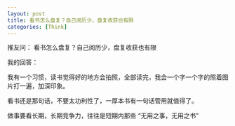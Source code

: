 ```yaml
---
layout: post
title: 看书怎么盘复？自己阅历少，盘复收获也有限
categories: [Think]
---
```


推友问： 看书怎么盘复？自己阅历少，盘复收获也有限

我的回答：

我有一个习惯，读书觉得好的地方会拍照，全部读完，我会一个字一个字的照着图片打一遍，加深印象。

看书还是那句话，不要太功利性了，一厚本书有一句话管用就值得了。

做事要看长期，长期竞争力，往往是短期内那些 “无用之事，无用之书”
